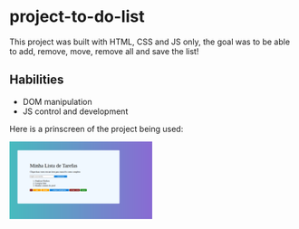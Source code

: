# project-to-do-list

This project was built with HTML, CSS and JS only, the goal was to be able to add, remove, move, remove all and save the list!

## Habilities 
- DOM manipulation 
- JS control and development

Here is a prinscreen of the project being used: 

<img src="/print-to-do-list.png" width= 50%, height=50%> 
